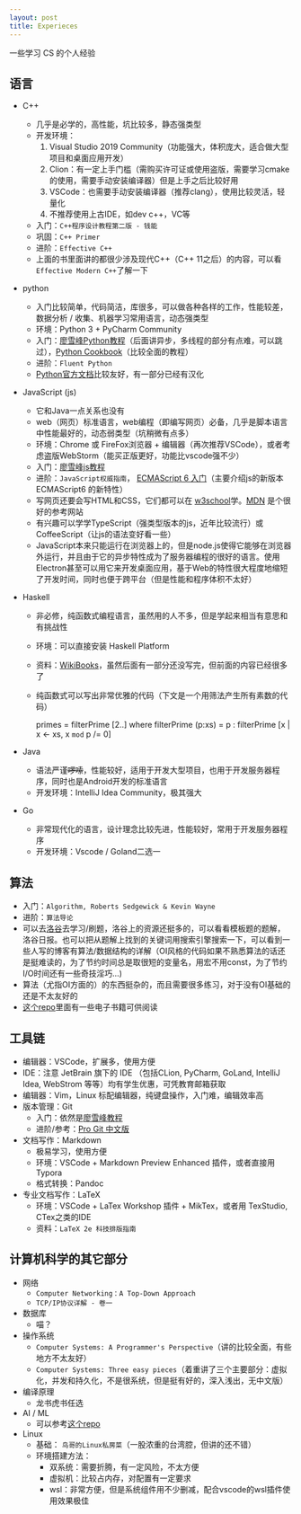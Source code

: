 ```yaml
---
layout: post
title: Experieces
---
```



一些学习 CS 的个人经验

## 语言

- C++
    - 几乎是必学的，高性能，坑比较多，静态强类型
    - 开发环境：
        1. Visual Studio 2019 Community（功能强大，体积庞大，适合做大型项目和桌面应用开发）
        2. Clion：有一定上手门槛（需购买许可证或使用盗版，需要学习cmake的使用，需要手动安装编译器）但是上手之后比较好用
        3. VSCode：也需要手动安装编译器（推荐clang），使用比较灵活，轻量化
        4. 不推荐使用上古IDE，如dev c++，VC等
    - 入门：`C++程序设计教程第二版 - 钱能`
    - 巩固：`C++ Primer`
    - 进阶：`Effective C++`
    - 上面的书里面讲的都很少涉及现代C++（C++ 11之后）的内容，可以看`Effective Modern C++`了解一下
- python
    - 入门比较简单，代码简洁，库很多，可以做各种各样的工作，性能较差，数据分析 / 收集、机器学习常用语言，动态强类型
    - 环境：Python 3 + PyCharm Community
    - 入门：[廖雪峰Python教程](https://www.liaoxuefeng.com/wiki/1016959663602400)（后面讲异步，多线程的部分有点难，可以跳过），[Python Cookbook](https://python3-cookbook.readthedocs.io/zh_CN/latest/preface.html)（比较全面的教程）
    - 进阶：`Fluent Python`
    - [Python官方文档](https://docs.python.org/3/)比较友好，有一部分已经有汉化
- JavaScript (js)
    - 它和Java一点关系也没有
    - web（网页）标准语言，web编程（即编写网页）必备，几乎是脚本语言中性能最好的，动态弱类型（坑稍微有点多）
    - 环境：Chrome 或 FireFox浏览器 + 编辑器（再次推荐VSCode），或者考虑盗版WebStorm（能买正版更好，功能比vscode强不少）
    - 入门：[廖雪峰js教程](https://www.liaoxuefeng.com/wiki/1022910821149312)
    - 进阶：`JavaScript权威指南`， [ECMAScript 6 入门](http://es6.ruanyifeng.com/)（主要介绍js的新版本 ECMAScript6 的新特性）
    - 写网页还要会写HTML和CSS，它们都可以在 [w3school](http://www.w3school.com.cn/)学。[MDN](https://developer.mozilla.org/zh-CN) 是个很好的参考网站
    - 有兴趣可以学学TypeScript（强类型版本的js，近年比较流行）或CoffeeScript（让js的语法变好看一些）
    - JavaScript本来只能运行在浏览器上的，但是node.js使得它能够在浏览器外运行，并且由于它的异步特性成为了服务器编程的很好的语言。使用Electron甚至可以用它来开发桌面应用，基于Web的特性很大程度地缩短了开发时间，同时也便于跨平台（但是性能和程序体积不太好）
- Haskell
    - 非必修，纯函数式编程语言，虽然用的人不多，但是学起来相当有意思和有挑战性
    - 环境：可以直接安装 Haskell Platform
    - 资料：[WikiBooks](https://en.wikibooks.org/wiki/Haskell)，虽然后面有一部分还没写完，但前面的内容已经很多了
    - 纯函数式可以写出非常优雅的代码（下文是一个用筛法产生所有素数的代码）

        primes = filterPrime [2..]
          where filterPrime (p:xs) = p : filterPrime [x | x <- xs, x `mod` p /= 0]

- Java
    - 语法严谨~~啰嗦~~，性能较好，适用于开发大型项目，也用于开发服务器程序，同时也是Android开发的标准语言
    - 开发环境：IntelliJ Idea Community，极其强大
- Go
    - 非常现代化的语言，设计理念比较先进，性能较好，常用于开发服务器程序
    - 开发环境：Vscode / Goland二选一

## 算法

- 入门：`Algorithm, Roberts Sedgewick & Kevin Wayne`
- 进阶：`算法导论`
- 可以去[洛谷](https://www.luogu.org/)去学习/刷题，洛谷上的资源还挺多的，可以看看模板题的题解，洛谷日报。也可以把从题解上找到的关键词用搜索引擎搜索一下，可以看到一些人写的博客有算法/数据结构的详解（OI风格的代码如果不熟悉算法的话还是挺难读的，为了节约时间总是取很短的变量名，用宏不用const，为了节约 I/O时间还有一些奇技淫巧…)
- 算法（尤指OI方面的）的东西挺杂的，而且需要很多练习，对于没有OI基础的还是不太友好的
- [这个repo](https://github.com/enkerewpo/OI-Public-Library)里面有一些电子书籍可供阅读

## 工具链

- 编辑器：VSCode，扩展多，使用方便
- IDE：注意 JetBrain 旗下的 IDE （包括CLion, PyCharm, GoLand, IntelliJ Idea, WebStrom 等等）均有学生优惠，可凭教育邮箱获取
- 编辑器：Vim，Linux 标配编辑器，纯键盘操作，入门难，编辑效率高
- 版本管理：Git
    - 入门：依然是[廖雪峰教程](https://www.liaoxuefeng.com/wiki/896043488029600)
    - 进阶/参考：[Pro Git 中文版](https://progit.bootcss.com/)
- 文档写作：Markdown
    - 极易学习，使用方便
    - 环境：VSCode + Markdown Preview Enhanced 插件，或者直接用 Typora
    - 格式转换：Pandoc
- 专业文档写作：LaTeX
    - 环境：VSCode + LaTex Workshop 插件 + MikTex，或者用 TexStudio, CTex之类的IDE
    - 资料：`LaTeX 2e 科技排版指南`

## 计算机科学的其它部分

- 网络
    - `Computer Networking：A Top-Down Approach`
    - `TCP/IP协议详解 - 卷一`
- 数据库
    - 喵？
- 操作系统
    - `Computer Systems: A Programmer's Perspective`（讲的比较全面，有些地方不太友好）
    - `Computer Systems: Three easy pieces`（着重讲了三个主要部分：虚拟化，并发和持久化，不是很系统，但是挺有好的，深入浅出，无中文版）
- 编译原理
    - 龙书虎书任选
- AI / ML
    - 可以参考[这个repo](https://github.com/apachecn/AiLearning)
- Linux
    - 基础： `鸟哥的Linux私房菜`（一股浓重的台湾腔，但讲的还不错）
    - 环境搭建方法：
        - 双系统：需要折腾，有一定风险，不太方便
        - 虚拟机：比较占内存，对配置有一定要求
        - wsl：非常方便，但是系统组件用不少删减，配合vscode的wsl插件使用效果极佳